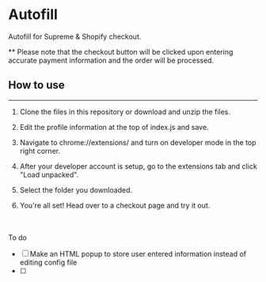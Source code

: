 # Autofill
Autofill for Supreme &amp; Shopify checkout. 


** Please note that the checkout button will be clicked upon entering accurate payment information and the order will be processed.

## How to use
---
1. Clone the files in this repository or download and unzip the files.

2. Edit the profile information at the top of index.js and save.

3. Navigate to chrome://extensions/ and turn on developer mode in the top right corner.

4. After your developer account is setup, go to the extensions tab and click "Load unpacked".

5. Select the folder you downloaded.

6. You're all set! Head over to a checkout page and try it out. 

<br><br>
To do
- [ ] Make an HTML popup to store user entered information instead of editing config file
- [ ] 